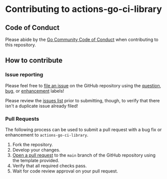 # Contributing to actions-go-ci-library

## Code of Conduct

Please abide by the [Go Community Code of Conduct](https://go.dev/conduct) when
contributing to this repository.

## How to contribute

### Issue reporting

Please feel free to [file an
issue](https://github.com/nicheinc/actions-go-ci-library/issues/new/choose) on
the GitHub repository using the
[question](https://github.com/nicheinc/actions-go-ci-library/labels/question),
[bug](https://github.com/nicheinc/actions-go-ci-library/labels/bug), or
[enhancement](https://github.com/nicheinc/actions-go-ci-library/labels/enhancement)
labels!

Please review the [issues
list](https://github.com/nicheinc/actions-go-ci-library/issues) prior to
submitting, though, to verify that there isn't a duplicate issue already filed!

### Pull Requests

The following process can be used to submit a pull request with a bug fix or
enhancement to `actions-go-ci-library`.

1. Fork the repository.
2. Develop your changes.
3. [Open a pull
   request](https://github.com/nicheinc/actions-go-ci-library/compare) to the
   `main` branch of the GitHub repository using the template provided.
4. Verify that all required checks pass.
5. Wait for code review approval on your pull request.
